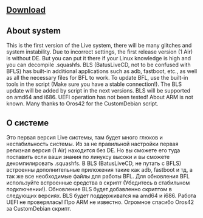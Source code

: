 ## [Download](https://drive.google.com/file/d/13N-7sjfd_6RGhdMg2uMQ-JcaQv9PWjYM/view?usp=sharing)
## About system

This is the first version of the Live system, there will be many glitches and system instability. Due to incorrect settings, the first release version (1 Air) is without DE. But you can put it there if your Linux knowledge is high and you can decompile .squashfs. BLS (BatusLiveCD, not to be confused with BFLS) has built-in additional applications such as adb, fastboot, etc., as well as all the necessary files for BFL to work. To update BFL, use the built-in tools in the script (Make sure you have a stable connection!). The BLS update will be added by script in the next versions. BLS will be supported on amd64 and i686. UEFI operation has not been tested! About ARM is not known. Many thanks to Oros42 for the CustomDebian script.
## О системе
Это первая версия Live системы, там будет много глюков и нестабильность системы. Из за не правильной настройки первая релизная версия (1 Air) находится без DE. Но вы сможете его туда поставить если ваши знания по линуксу высоки и вы сможете декомпилировать .squashfs. В BLS (BatusLiveCD, не путать с BFLS) встроенны дополнительные приложения такие как adb, fastboot и тд, а так же все необходимые файлы для работы BFL. Для обновления BFL используйте встроенные средства в скрипт (Убедитесь в стабильном подключении!). Обновление BLS будет добавленно скриптом в следующих версиях. BLS будет поддерживатся на amd64 и i686. Работа UEFI не проверялась! Про ARM не известно. Огромное спасибо Oros42 за CustomDebian скрипт.
